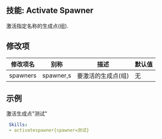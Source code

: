 技能: Activate Spawner
--------------------------

激活指定名称的生成点(组).

修改项
----------

| 修改项名 | 别称    | 描述                                                                                                    | 默认值 |
|-----------|------------|----------------------------------------------------------------------------------------------------------------|---------------|
| spawners | spawner,s | 要激活的生成点(组) | 无 |

示例
--------

激活生成点"测试"
```yaml
 Skills:
 - activatespawner{spawner=测试}
```